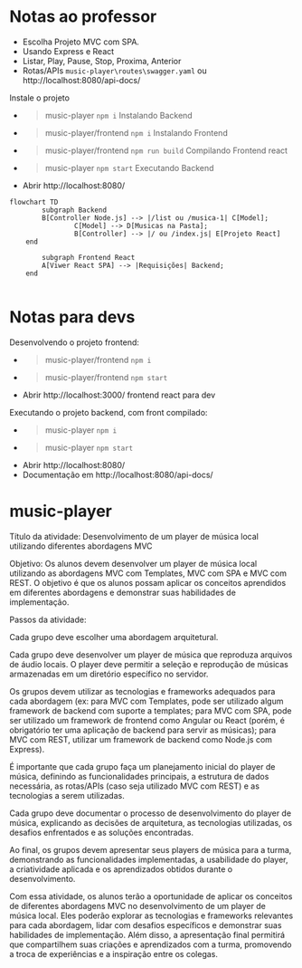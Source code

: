 # Notas ao professor
* Escolha Projeto MVC com SPA.
* Usando Express e React
* Listar, Play, Pause, Stop, Proxima, Anterior
* Rotas/APIs `music-player\routes\swagger.yaml` ou http://localhost:8080/api-docs/

Instale o projeto
- >music-player `npm i` Instalando Backend
- >music-player/frontend `npm i` Instalando Frontend
- >music-player/frontend `npm run build` Compilando Frontend react
- >music-player `npm start` Executando Backend
- Abrir http://localhost:8080/

```mermaid
flowchart TD
		subgraph Backend
        B[Controller Node.js] --> |/list ou /musica-1| C[Model];
				C[Model] --> D[Musicas na Pasta];
				B[Controller] --> |/ ou /index.js| E[Projeto React]
    end

		subgraph Frontend React
        A[Viwer React SPA] --> |Requisições| Backend;
    end
    
```

# Notas para devs
Desenvolvendo o projeto frontend:
- >music-player/frontend `npm i`
- >music-player/frontend `npm start`
- Abrir http://localhost:3000/ frontend react para dev

Executando o projeto backend, com front compilado:
- >music-player `npm i`
- >music-player `npm start`
- Abrir http://localhost:8080/
- Documentação em http://localhost:8080/api-docs/
 
# music-player
Título da atividade: Desenvolvimento de um player de música local utilizando diferentes abordagens MVC

Objetivo: Os alunos devem desenvolver um player de música local utilizando as abordagens MVC com Templates, MVC com SPA e MVC com REST. O objetivo é que os alunos possam aplicar os conceitos aprendidos em diferentes abordagens e demonstrar suas habilidades de implementação.

Passos da atividade:

Cada grupo deve escolher uma abordagem arquitetural.

Cada grupo deve desenvolver um player de música que reproduza arquivos de áudio locais. O player deve permitir a seleção e reprodução de músicas armazenadas em um diretório específico no servidor.

Os grupos devem utilizar as tecnologias e frameworks adequados para cada abordagem (ex: para MVC com Templates, pode ser utilizado algum framework de backend com suporte a templates; para MVC com SPA, pode ser utilizado um framework de frontend como Angular ou React (porém, é obrigatório ter uma aplicação de backend para servir as músicas); para MVC com REST, utilizar um framework de backend como Node.js com Express).

É importante que cada grupo faça um planejamento inicial do player de música, definindo as funcionalidades principais, a estrutura de dados necessária, as rotas/APIs (caso seja utilizado MVC com REST) e as tecnologias a serem utilizadas.

Cada grupo deve documentar o processo de desenvolvimento do player de música, explicando as decisões de arquitetura, as tecnologias utilizadas, os desafios enfrentados e as soluções encontradas.

Ao final, os grupos devem apresentar seus players de música para a turma, demonstrando as funcionalidades implementadas, a usabilidade do player, a criatividade aplicada e os aprendizados obtidos durante o desenvolvimento.

Com essa atividade, os alunos terão a oportunidade de aplicar os conceitos de diferentes abordagens MVC no desenvolvimento de um player de música local. Eles poderão explorar as tecnologias e frameworks relevantes para cada abordagem, lidar com desafios específicos e demonstrar suas habilidades de implementação. Além disso, a apresentação final permitirá que compartilhem suas criações e aprendizados com a turma, promovendo a troca de experiências e a inspiração entre os colegas.
